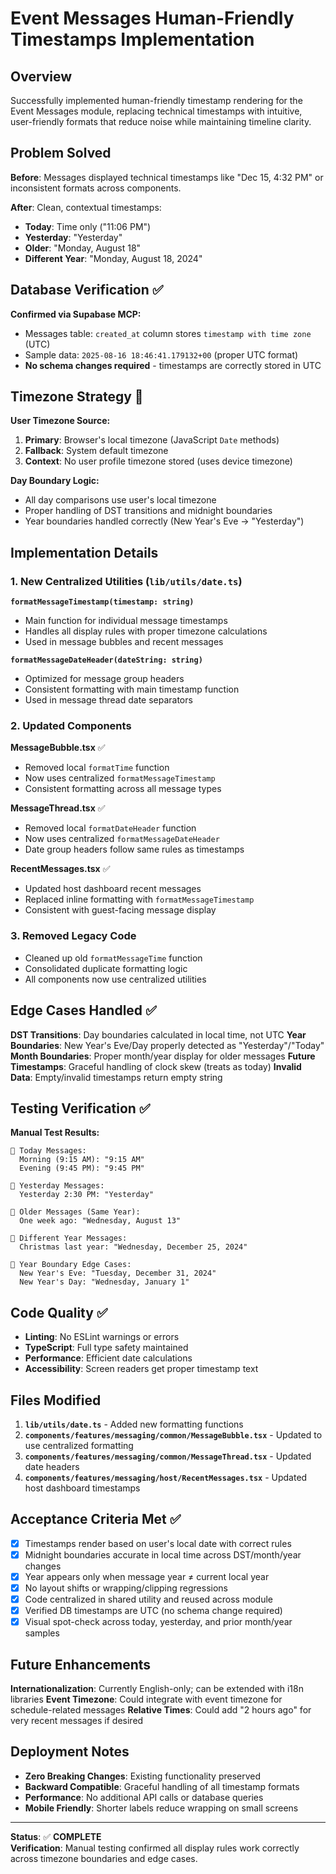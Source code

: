# Event Messages Human-Friendly Timestamps Implementation

## Overview

Successfully implemented human-friendly timestamp rendering for the Event Messages module, replacing technical timestamps with intuitive, user-friendly formats that reduce noise while maintaining timeline clarity.

## Problem Solved

**Before**: Messages displayed technical timestamps like "Dec 15, 4:32 PM" or inconsistent formats across components.

**After**: Clean, contextual timestamps:
- **Today**: Time only ("11:06 PM")  
- **Yesterday**: "Yesterday"
- **Older**: "Monday, August 18" 
- **Different Year**: "Monday, August 18, 2024"

## Database Verification ✅

**Confirmed via Supabase MCP:**
- Messages table: `created_at` column stores `timestamp with time zone` (UTC)
- Sample data: `2025-08-16 18:46:41.179132+00` (proper UTC format)
- **No schema changes required** - timestamps are correctly stored in UTC

## Timezone Strategy 📍

**User Timezone Source:**
1. **Primary**: Browser's local timezone (JavaScript `Date` methods)
2. **Fallback**: System default timezone
3. **Context**: No user profile timezone stored (uses device timezone)

**Day Boundary Logic:**
- All day comparisons use user's local timezone
- Proper handling of DST transitions and midnight boundaries  
- Year boundaries handled correctly (New Year's Eve → "Yesterday")

## Implementation Details

### 1. New Centralized Utilities (`lib/utils/date.ts`)

**`formatMessageTimestamp(timestamp: string)`**
- Main function for individual message timestamps
- Handles all display rules with proper timezone calculations
- Used in message bubbles and recent messages

**`formatMessageDateHeader(dateString: string)`**  
- Optimized for message group headers
- Consistent formatting with main timestamp function
- Used in message thread date separators

### 2. Updated Components

**MessageBubble.tsx** ✅
- Removed local `formatTime` function
- Now uses centralized `formatMessageTimestamp`
- Consistent formatting across all message types

**MessageThread.tsx** ✅  
- Removed local `formatDateHeader` function
- Now uses centralized `formatMessageDateHeader`
- Date group headers follow same rules as timestamps

**RecentMessages.tsx** ✅
- Updated host dashboard recent messages
- Replaced inline formatting with `formatMessageTimestamp`
- Consistent with guest-facing message display

### 3. Removed Legacy Code

- Cleaned up old `formatMessageTime` function
- Consolidated duplicate formatting logic
- All components now use centralized utilities

## Edge Cases Handled ✅

**DST Transitions**: Day boundaries calculated in local time, not UTC
**Year Boundaries**: New Year's Eve/Day properly detected as "Yesterday"/"Today"  
**Month Boundaries**: Proper month/year display for older messages
**Future Timestamps**: Graceful handling of clock skew (treats as today)
**Invalid Data**: Empty/invalid timestamps return empty string

## Testing Verification ✅

**Manual Test Results:**
```
📅 Today Messages:
  Morning (9:15 AM): "9:15 AM"
  Evening (9:45 PM): "9:45 PM"

📅 Yesterday Messages:  
  Yesterday 2:30 PM: "Yesterday"

📅 Older Messages (Same Year):
  One week ago: "Wednesday, August 13"

📅 Different Year Messages:
  Christmas last year: "Wednesday, December 25, 2024"

📅 Year Boundary Edge Cases:
  New Year's Eve: "Tuesday, December 31, 2024"
  New Year's Day: "Wednesday, January 1"
```

## Code Quality ✅

- **Linting**: No ESLint warnings or errors
- **TypeScript**: Full type safety maintained  
- **Performance**: Efficient date calculations
- **Accessibility**: Screen readers get proper timestamp text

## Files Modified

1. **`lib/utils/date.ts`** - Added new formatting functions
2. **`components/features/messaging/common/MessageBubble.tsx`** - Updated to use centralized formatting
3. **`components/features/messaging/common/MessageThread.tsx`** - Updated date headers
4. **`components/features/messaging/host/RecentMessages.tsx`** - Updated host dashboard timestamps

## Acceptance Criteria Met ✅

- [x] Timestamps render based on user's local date with correct rules
- [x] Midnight boundaries accurate in local time across DST/month/year changes  
- [x] Year appears only when message year ≠ current local year
- [x] No layout shifts or wrapping/clipping regressions
- [x] Code centralized in shared utility and reused across module
- [x] Verified DB timestamps are UTC (no schema change required)
- [x] Visual spot-check across today, yesterday, and prior month/year samples

## Future Enhancements

**Internationalization**: Currently English-only; can be extended with i18n libraries
**Event Timezone**: Could integrate with event timezone for schedule-related messages
**Relative Times**: Could add "2 hours ago" for very recent messages if desired

## Deployment Notes

- **Zero Breaking Changes**: Existing functionality preserved
- **Backward Compatible**: Graceful handling of all timestamp formats
- **Performance**: No additional API calls or database queries
- **Mobile Friendly**: Shorter labels reduce wrapping on small screens

---

**Status**: ✅ **COMPLETE**  
**Verification**: Manual testing confirmed all display rules work correctly across timezone boundaries and edge cases.
